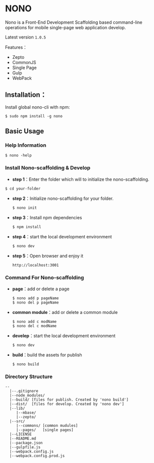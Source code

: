 # NONO 

Nono is a Front-End Development Scaffolding based command-line operations for mobile single-page web application develop.

Latest version `1.0.5`

Features：

  - Zepto
  - CommonJS
  - Single Page
  - Gulp
  - WebPack

## Installation：

Install global nono-cli with npm:

```shell
$ sudo npm install -g nono
```

## Basic Usage

### Help Information

```shell
$ nono -help
```

### Install Nono-scaffolding & Develop

 - **step 1**：Enter the folder which will to initialize the nono-scaffolding.

 ```shell
 $ cd your-folder
 ```
 
 - **step 2**：Initialize nono-scaffolding for your folder.
 
    ```shell
    $ nono init
    ```
- **step 3**：Install npm dependencies

    ```shell
    $ npm install
    ```
    
- **step 4**：start the local development environment

    ```shell
    $ nono dev
    ```    
    
- **step 5**：Open browser and enjoy it

    ```
    http://localhost:3001
    ```   
    

### Command For Nono-scaffolding

- **page**：add or delete a page

    ```shell
    $ nono add p pageName
    $ nono del p pageName
    ```
- **common module**：add or delete a common module

    ```shell
    $ nono add c modName
    $ nono del c modName
    ```
    
- **develep**：start the local development environment

    ```shell
    $ nono dev
    ```

- **build**：build the assets for publish

    ```shell
    $ nono build
    ```
    
### Directory Structure

```
--
  |--.gitignore
  |--node_modules/ 
  |--build/ [files for publish. Created by 'nono build']
  |--dist/  [files for develop. Created by 'nono dev']
  |--lib/
     |--mbase/
     |--zepto/
  |--src/
     |--commons/ [common mudules]
     |--pages/   [single pages]
  |--LICENSE
  |--README.md
  |--package.json
  |--gulpfile.js
  |--webpack.config.js
  |--webpack.config.prod.js
```
